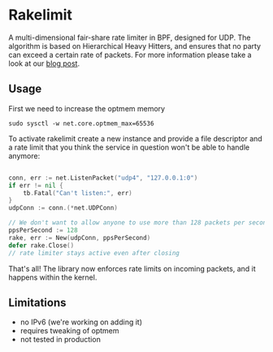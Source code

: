 # Rakelimit

A multi-dimensional fair-share rate limiter in BPF, designed for UDP.
The algorithm is based on Hierarchical Heavy Hitters, and ensures that no party can exceed
a certain rate of packets. For more information please take a look at our [blog post](https://blog.cloudflare.com/building-rakelimit/).

## Usage

First we need to increase the optmem memory

```
sudo sysctl -w net.core.optmem_max=65536
```

To activate rakelimit create a new instance and provide a file descriptor and a rate limit that you think the
service in question won't be able to handle anymore:

```go

conn, err := net.ListenPacket("udp4", "127.0.0.1:0")
if err != nil {
    tb.Fatal("Can't listen:", err)
}
udpConn := conn.(*net.UDPConn)

// We don't want to allow anyone to use more than 128 packets per second
ppsPerSecond := 128
rake, err := New(udpConn, ppsPerSecond)
defer rake.Close()
// rate limiter stays active even after closing
```

That's all! The library now enforces rate limits on incoming packets, and it happens within the kernel.

## Limitations
- no IPv6 (we're working on adding it)
- requires tweaking of optmem
- not tested in production